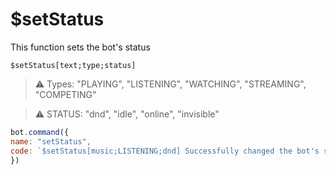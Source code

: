# $setStatus

This function sets the bot's status

```text
$setStatus[text;type;status]
```

> ⚠ Types: "PLAYING", "LISTENING", "WATCHING", "STREAMING", "COMPETING"

> ⚠ STATUS: "dnd", "idle", "online", "invisible"

```javascript
bot.command({
name: "setStatus",
code: `$setStatus[music;LISTENING;dnd] Successfully changed the bot's status <3`
})
```

